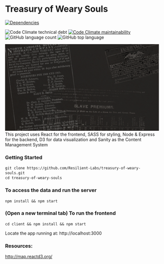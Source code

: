 # Treasury of Weary Souls

[![Dependencies](https://img.shields.io/librariesio/github/nyu-dss/treasury-of-weary-souls?style=flat-square)](https://libraries.io/github/nyu-dss/treasury-of-weary-souls) 

![Code Climate technical debt](https://img.shields.io/codeclimate/tech-debt/mnyrop/treasury-of-weary-souls?style=flat-square) [![Code Climate maintainability](https://img.shields.io/codeclimate/maintainability/mnyrop/treasury-of-weary-souls?style=flat-square)](https://codeclimate.com/github/mnyrop/treasury-of-weary-souls/maintainability) ![GitHub language count](https://img.shields.io/github/languages/count/nyu-dss/treasury-of-weary-souls?style=flat-square) ![GitHub top language](https://img.shields.io/github/languages/top/nyu-dss/treasury-of-weary-souls?style=flat-square)

![App Mock](https://github.com/Resilient-Labs/treasury-of-weary-souls/blob/master/client/src/Intro/img/landing-banner.jpg?raw=true)
This project uses React for the frontend, SASS for styling, Node & Express for the backend, D3 for data visualization and Sanity as the Content Management System

### Getting Started
```
git clone https://github.com/Resilient-Labs/treasury-of-weary-souls.git
cd treasury-of-weary-souls
```

### To access the data and run the server
```
npm install && npm start
```

### (Open a new terminal tab) To run the frontend
```
cd client && npm install && npm start
```
Locate the app running at: http://localhost:3000

### Resources:
http://map.reactd3.org/
